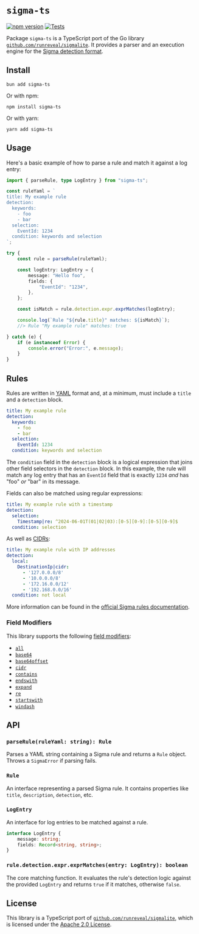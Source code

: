 # `sigma-ts`

[![npm version](https://badge.fury.io/js/sigma-ts.svg)](https://badge.fury.io/js/sigma-ts)
[![Tests](https://github.com/d4n5h/sigma-ts/actions/workflows/test.yml/badge.svg)](https://github.com/d4n5h/sigma-ts/actions/workflows/test.yml)

Package `sigma-ts` is a TypeScript port of the Go library [`github.com/runreveal/sigmalite`][sigmalite-go].
It provides a parser and an execution engine for the [Sigma detection format][sigma-format].

## Install

```shell
bun add sigma-ts
```
Or with npm:
```shell
npm install sigma-ts
```
Or with yarn:
```shell
yarn add sigma-ts
```

## Usage

Here's a basic example of how to parse a rule and match it against a log entry:

```typescript
import { parseRule, type LogEntry } from "sigma-ts";

const ruleYaml = `
title: My example rule
detection:
  keywords:
    - foo
    - bar
  selection:
    EventId: 1234
  condition: keywords and selection
`;

try {
    const rule = parseRule(ruleYaml);

    const logEntry: LogEntry = {
        message: "Hello foo",
        fields: {
            "EventId": "1234",
        },
    };

    const isMatch = rule.detection.expr.exprMatches(logEntry);

    console.log(`Rule "${rule.title}" matches: ${isMatch}`);
    //> Rule "My example rule" matches: true

} catch (e) {
    if (e instanceof Error) {
        console.error("Error:", e.message);
    }
}
```

[sigmalite-go]: https://github.com/runreveal/sigmalite
[sigma-format]: https://sigmahq.io/

## Rules

Rules are written in [YAML][] format and, at a minimum, must include a `title` and a `detection` block.

```yaml
title: My example rule
detection:
  keywords:
    - foo
    - bar
  selection:
    EventId: 1234
  condition: keywords and selection
```

The `condition` field in the `detection` block is a logical expression that joins other field selectors in the `detection` block. In this example, the rule will match any log entry that has an `EventId` field that is exactly `1234` _and_ has "foo" _or_ "bar" in its message.

Fields can also be matched using regular expressions:

```yaml
title: My example rule with a timestamp
detection:
  selection:
    Timestamp|re: ^2024-06-01T(01|02|03):[0-5][0-9]:[0-5][0-9]$
  condition: selection
```

As well as [CIDRs][CIDR]:

```yaml
title: My example rule with IP addresses
detection:
  local:
    DestinationIp|cidr:
      - '127.0.0.0/8'
      - '10.0.0.0/8'
      - '172.16.0.0/12'
      - '192.168.0.0/16'
  condition: not local
```

More information can be found in the [official Sigma rules documentation][sigma-rules-docs].

[CIDR]: https://en.wikipedia.org/wiki/Classless_Inter-Domain_Routing
[sigma-rules-docs]: https://sigmahq.io/docs/basics/rules.html
[YAML]: https://yaml.org/

### Field Modifiers

This library supports the following [field modifiers][sigma-modifiers]:

-   [`all`](https://sigmahq.io/docs/basics/modifiers.html#all)
-   [`base64`](https://sigmahq.io/docs/basics/modifiers.html#base64-base64offset)
-   [`base64offset`](https://sigmahq.io/docs/basics/modifiers.html#base64-base64offset)
-   [`cidr`](https://sigmahq.io/docs/basics/modifiers.html#cidr)
-   [`contains`](https://sigmahq.io/docs/basics/modifiers.html#contains)
-   [`endswith`](https://sigmahq.io/docs/basics/modifiers.html#endswith)
-   [`expand`](https://sigmahq.io/docs/basics/modifiers.html#expand)
-   [`re`](https://sigmahq.io/docs/basics/modifiers.html#re)
-   [`startswith`](https://sigmahq.io/docs/basics/modifiers.html#startswith)
-   [`windash`](https://sigmahq.io/docs/basics/modifiers.html#windash)

[sigma-modifiers]: https://sigmahq.io/docs/basics/modifiers.html

## API

### `parseRule(ruleYaml: string): Rule`
Parses a YAML string containing a Sigma rule and returns a `Rule` object. Throws a `SigmaError` if parsing fails.

### `Rule`
An interface representing a parsed Sigma rule. It contains properties like `title`, `description`, `detection`, etc.

### `LogEntry`
An interface for log entries to be matched against a rule.
```typescript
interface LogEntry {
    message: string;
    fields: Record<string, string>;
}
```

### `rule.detection.expr.exprMatches(entry: LogEntry): boolean`
The core matching function. It evaluates the rule's detection logic against the provided `LogEntry` and returns `true` if it matches, otherwise `false`.

## License

This library is a TypeScript port of [`github.com/runreveal/sigmalite`][sigmalite-go], which is licensed under the [Apache 2.0 License](https://github.com/runreveal/sigmalite/blob/main/LICENSE).
